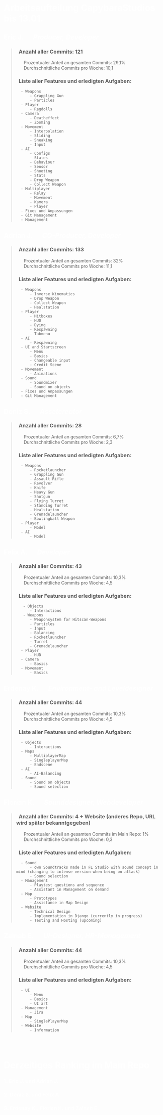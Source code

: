 <span style="color:white">

# Arbeitsaufteilung CapybaraStudios bis 13.01. 

## __Eric J. &emsp; *Producer, Developer*__

> ### &nbsp; Anzahl aller Commits: 121
> &nbsp; &nbsp; &nbsp; Prozentualer Anteil an gesamten Commits: 29,1%  
> &nbsp; &nbsp; &nbsp; Durchschnittliche Commits pro Woche: 10,1  
> ### &nbsp; Liste aller Features und erledigten Aufgaben:
>       - Weapons
>           - Grappling Gun
>           - Particles
>       - Player
>           - Ragdolls
>       - Camera              
>           - Deatheffect
>           - Zooming
>       - Movement
>           - Interpolation
>           - Sliding
>           - Sneaking
>           - Input
>       - AI
>           - Configs
>           - States
>           - Behaviour
>           - Sensor
>           - Shooting
>           - Stats
>           - Drop Weapon
>           - Collect Weapon
>       - Multiplayer
>           - Relay
>           - Movement
>           - Kamera
>           - Player
>       - Fixes und Anpassungen
>       - Git Management
>       - Management

## __Adrian J. &emsp; *CO-Producer, Developer*__

> ### &nbsp; Anzahl aller Commits: 133
> &nbsp; &nbsp; &nbsp; Prozentualer Anteil an gesamten Commits: 32%  
> &nbsp; &nbsp; &nbsp; Durchschnittliche Commits pro Woche: 11,1
> ### &nbsp; Liste aller Features und erledigten Aufgaben:
>       - Weapons
>           - Inverse Kinematics
>           - Drop Weapon
>           - Collect Weapon
>           - Healstation
>       - Player
>           - Hitboxes
>           - HUD
>           - Dying
>           - Respawning
>           - Tabmenu
>       - AI
>           - Respawning
>       - UI and Startscreen
>           - Menu
>           - Basics
>           - Changeable input
>           - Credit Scene
>       - Movement
>           - Animations
>       - Sound
>           - Soundmixer
>           - Sound on objects
>       - Fixes und Anpassungen
>       - Git Management

## __Deniz S. &emsp; *Assetcreator*__

> ### &nbsp; Anzahl aller Commits: 28
> &nbsp; &nbsp; &nbsp; Prozentualer Anteil an gesamten Commits: 6,7%  
> &nbsp; &nbsp; &nbsp; Durchschnittliche Commits pro Woche: 2,3  
> ### &nbsp; Liste aller Features und erledigten Aufgaben:
>       - Weapons
>           - Rocketlauncher
>           - Grappling Gun
>           - Assault Rifle
>           - Revolver
>           - Knife
>           - Heavy Gun
>           - Shotgun
>           - Flying Turret
>           - Standing Turret
>           - Healstation
>           - Grenadelauncher
>           - Bowlingball Weapon
>       - Player
>           - Model
>       - AI
>           - Model

## __Felix A. &emsp; *Developer*__

> ### &nbsp; Anzahl aller Commits: 43
> &nbsp; &nbsp; &nbsp; Prozentualer Anteil an gesamten Commits: 10,3%  
> &nbsp; &nbsp; &nbsp; Durchschnittliche Commits pro Woche: 4,5
> ### &nbsp; Liste aller Features und erledigten Aufgaben:
>        - Objects
>           - Interactions
>        - Weapons
>           - Weaponsystem for Hitscan-Weapons
>           - Particles
>           - Input
>           - Balancing
>           - Rocketlauncher
>           - Turret
>           - Grenadelauncher
>       - Player
>           - HUD
>       - Camera
>           - Basics
>       - Movement
>           - Basics

## __Erdenay K. &emsp; *Environment- and Leveldesigner*__

> ### &nbsp; Anzahl aller Commits: 44
> &nbsp; &nbsp; &nbsp; Prozentualer Anteil an gesamten Commits: 10,3%  
> &nbsp; &nbsp; &nbsp; Durchschnittliche Commits pro Woche: 4,5
> ### &nbsp; Liste aller Features und erledigten Aufgaben:
>       - Objects
>           - Interactions 
>       - Maps
>           - MultiplayerMap
>           - SingleplayerMap
>           - Endscene
>       - AI  
>           - AI-Balancing
>       - Sound
>           - Sound on objects
>           - Sound selection

## __Florian K. &emsp; *Sounddesigner, Webdeveloper*__

> ### &nbsp; Anzahl aller Commits: 4 + Website (anderes Repo, URL wird später bekanntgegeben)
> &nbsp; &nbsp; &nbsp; Prozentualer Anteil an gesamten Commits im Main Repo: 1%  
> &nbsp; &nbsp; &nbsp; Durchschnittliche Commits pro Woche: 0,3
> ### &nbsp; Liste aller Features und erledigten Aufgaben:
>       - Sound
>           - own Soundtracks made in FL Studio with sound concept in mind (changing to intense version when being on attack)
>           - Sound selection
>       - Management
>           - Playtest questions and sequence
>           - Assistant in Management on demand
>       - Map
>           - Prototypes
>           - Assistance in Map Design
>       - Website
>           - Technical Design
>           - Implementation in Django (currently in progress)
>           - Testing and Hosting (upcoming)

## __Zainab E. &emsp; *UI-Designer, HR-Management*__

> ### &nbsp; Anzahl aller Commits: 44
> &nbsp; &nbsp; &nbsp; Prozentualer Anteil an gesamten Commits: 10,3%  
> &nbsp; &nbsp; &nbsp; Durchschnittliche Commits pro Woche: 4,5
> ### &nbsp; Liste aller Features und erledigten Aufgaben:
>       - UI
>           - Menu
>           - Basics
>           - UI art
>       - Management
>           - Jira
>       - Map
>           - SinglePlayerMap
>       - Website
>           - Information
<br><br>
# Derzeitiges Ranking im Main Repo

### 1. Eric J. und Adrian J.
### 2. Deniz S. und Felix A.
### 3. Erdenay K., Florian K. und Zainab E.
